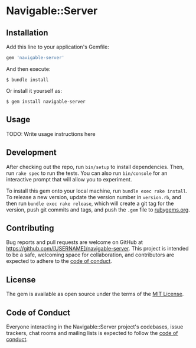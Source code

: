 # Navigable::Server

## Installation

Add this line to your application's Gemfile:

```ruby
gem 'navigable-server'
```

And then execute:

    $ bundle install

Or install it yourself as:

    $ gem install navigable-server

## Usage

TODO: Write usage instructions here

## Development

After checking out the repo, run `bin/setup` to install dependencies. Then, run `rake spec` to run the tests. You can also run `bin/console` for an interactive prompt that will allow you to experiment.

To install this gem onto your local machine, run `bundle exec rake install`. To release a new version, update the version number in `version.rb`, and then run `bundle exec rake release`, which will create a git tag for the version, push git commits and tags, and push the `.gem` file to [rubygems.org](https://rubygems.org).

## Contributing

Bug reports and pull requests are welcome on GitHub at https://github.com/[USERNAME]/navigable-server. This project is intended to be a safe, welcoming space for collaboration, and contributors are expected to adhere to the [code of conduct](https://github.com/[USERNAME]/navigable-server/blob/master/CODE_OF_CONDUCT.md).


## License

The gem is available as open source under the terms of the [MIT License](https://opensource.org/licenses/MIT).

## Code of Conduct

Everyone interacting in the Navigable::Server project's codebases, issue trackers, chat rooms and mailing lists is expected to follow the [code of conduct](https://github.com/[USERNAME]/navigable-server/blob/master/CODE_OF_CONDUCT.md).
